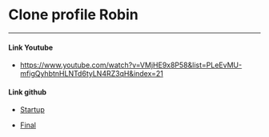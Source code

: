 # Clone profile Robin
----
#### Link Youtube

* https://www.youtube.com/watch?v=VMjHE9x8P58&list=PLeEvMU-mfigQyhbtnHLNTd6tyLN4RZ3qH&index=21

#### Link github

* [Startup](https://github.com/Sridhar-C-25/tailwind-port/tree/startup)

* [Final](https://github.com/Sridhar-C-25/tailwind-port/tree/main)
